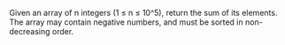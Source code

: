 Given an array of n integers (1 ≤ n ≤ 10^5), return the sum of its elements.
The array may contain negative numbers, and must be sorted in non-decreasing order.
